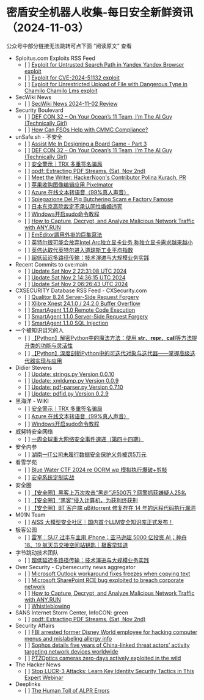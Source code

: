 <h1>密盾安全机器人收集-每日安全新鲜资讯（2024-11-03）</h1>

<p>公众号中部分链接无法跳转可点下面 “阅读原文” 查看</p>

<ul>
<li>Sploitus.com Exploits RSS Feed
<ul>
<li>[ ] <a href="https://sploitus.com/exploit?id=D1D7BFF1-E1AA-5D2B-B118-0E57F0CBC9C6&utm_source=rss&utm_medium=rss">Exploit for Untrusted Search Path in Yandex Yandex Browser exploit</a></li>
<li>[ ] <a href="https://sploitus.com/exploit?id=1D3D4BFD-D1DB-5288-B343-D4605A863015&utm_source=rss&utm_medium=rss">Exploit for CVE-2024-51132 exploit</a></li>
<li>[ ] <a href="https://sploitus.com/exploit?id=FF554000-6231-500C-A5E2-021A416B18CF&utm_source=rss&utm_medium=rss">Exploit for Unrestricted Upload of File with Dangerous Type in Chamilo Chamilo Lms exploit</a></li>
</ul></li>
<li>SecWiki News
<ul>
<li>[ ] <a href="http://www.sec-wiki.com/?2024-11-02">SecWiki News 2024-11-02 Review</a></li>
</ul></li>
<li>Security Boulevard
<ul>
<li>[ ] <a href="https://securityboulevard.com/2024/11/def-con-32-on-your-oceans-11-team-im-the-ai-guy-technically-girl/">DEF CON 32 – On Your Ocean’s 11 Team, I’m The AI Guy (Technically Girl)</a></li>
<li>[ ] <a href="https://securityboulevard.com/2024/11/how-can-fsos-help-with-cmmc-compliance/">How Can FSOs Help with CMMC Compliance?</a></li>
</ul></li>
<li>unSafe.sh - 不安全
<ul>
<li>[ ] <a href="https://buaq.net/go-270730.html">Assist Me In Designing a Board Game - Part 3</a></li>
<li>[ ] <a href="https://buaq.net/go-270733.html">DEF CON 32 – On Your Ocean’s 11 Team, I’m The AI Guy (Technically Girl)</a></li>
<li>[ ] <a href="https://buaq.net/go-270716.html">安全警示｜TRX 多重签名骗局</a></li>
<li>[ ] <a href="https://buaq.net/go-270724.html">qpdf: Extracting PDF Streams, (Sat, Nov 2nd)</a></li>
<li>[ ] <a href="https://buaq.net/go-270731.html">Meet the Writer: HackerNoon's Contributor Polina Kurach, PR</a></li>
<li>[ ] <a href="https://buaq.net/go-270718.html">苹果收购图像编辑应用 Pixelmator</a></li>
<li>[ ] <a href="https://buaq.net/go-270697.html">Azure 在线文本转语音（99%真人声音）</a></li>
<li>[ ] <a href="https://buaq.net/go-270722.html">Spiegazione Del Pig Butchering Scam e Factory Famose</a></li>
<li>[ ] <a href="https://buaq.net/go-270719.html">日本东京高院裁定不承认同性婚姻违宪</a></li>
<li>[ ] <a href="https://buaq.net/go-270698.html">Windows开启sudo命令教程</a></li>
<li>[ ] <a href="https://buaq.net/go-270704.html">How to Capture, Decrypt, and Analyze Malicious Network Traffic with ANY.RUN</a></li>
<li>[ ] <a href="https://buaq.net/go-270696.html">EmEditor調用外掛的巨集寫法</a></li>
<li>[ ] <a href="https://buaq.net/go-270734.html">英特尔很可能会放弃Intel Arc独立显卡业务 称独立显卡需求越来越小</a></li>
<li>[ ] <a href="https://buaq.net/go-270720.html">英伟达取代英特尔进入道琼斯工业平均指数</a></li>
<li>[ ] <a href="https://buaq.net/go-270715.html">超低延迟多路径传输：技术演进与大规模业务实践</a></li>
</ul></li>
<li>Recent Commits to cve:main
<ul>
<li>[ ] <a href="https://github.com/trickest/cve/commit/63383753378c0ec0c62af11216f235d013a3f0a0">Update Sat Nov  2 22:31:08 UTC 2024</a></li>
<li>[ ] <a href="https://github.com/trickest/cve/commit/b32d0522cff9a842932397190de8e4eddf7067ac">Update Sat Nov  2 14:36:15 UTC 2024</a></li>
<li>[ ] <a href="https://github.com/trickest/cve/commit/83c528e83dec32205ef35b074dfe9c9ae0fbd9a0">Update Sat Nov  2 06:26:43 UTC 2024</a></li>
</ul></li>
<li>CXSECURITY Database RSS Feed - CXSecurity.com
<ul>
<li>[ ] <a href="https://cxsecurity.com/issue/WLB-2024110005">Qualitor 8.24 Server-Side Request Forgery</a></li>
<li>[ ] <a href="https://cxsecurity.com/issue/WLB-2024110004">Xlibre Xnest 24.1.0 / 24.2.0 Buffer Overflow</a></li>
<li>[ ] <a href="https://cxsecurity.com/issue/WLB-2024110003">SmartAgent 1.1.0 Remote Code Execution</a></li>
<li>[ ] <a href="https://cxsecurity.com/issue/WLB-2024110002">SmartAgent 1.1.0 Server-Side Request Forgery</a></li>
<li>[ ] <a href="https://cxsecurity.com/issue/WLB-2024110001">SmartAgent 1.1.0 SQL Injection</a></li>
</ul></li>
<li>一个被知识诅咒的人
<ul>
<li>[ ] <a href="https://blog.csdn.net/nokiaguy/article/details/143449218">【Python】解密Python中的魔法方法：使用 <strong>str</strong>、<strong>repr</strong>、<strong>call</strong>等方法提升类的功能与灵活性</a></li>
<li>[ ] <a href="https://blog.csdn.net/nokiaguy/article/details/143449186">【Python】深度剖析Python中的可迭代对象与迭代器——掌握高级迭代器实现与应用</a></li>
</ul></li>
<li>Didier Stevens
<ul>
<li>[ ] <a href="https://blog.didierstevens.com/2024/11/02/update-strings-py-version-0-0-10/">Update: strings.py Version 0.0.10</a></li>
<li>[ ] <a href="https://blog.didierstevens.com/2024/11/02/update-xmldump-py-version-0-0-9/">Update: xmldump.py Version 0.0.9</a></li>
<li>[ ] <a href="https://blog.didierstevens.com/2024/11/02/update-pdf-parser-py-version-0-7-10/">Update: pdf-parser.py Version 0.7.10</a></li>
<li>[ ] <a href="https://blog.didierstevens.com/2024/11/02/update-pdfid-py-version-0-2-9/">Update: pdfid.py Version 0.2.9</a></li>
</ul></li>
<li>黑海洋 - WIKI
<ul>
<li>[ ] <a href="https://blog.upx8.com/4378">安全警示｜TRX 多重签名骗局</a></li>
<li>[ ] <a href="https://blog.upx8.com/4377">Azure 在线文本转语音（99%真人声音）</a></li>
<li>[ ] <a href="https://blog.upx8.com/4376">Windows开启sudo命令教程</a></li>
</ul></li>
<li>威努特安全网络
<ul>
<li>[ ] <a href="https://mp.weixin.qq.com/s?__biz=MzAwNTgyODU3NQ==&mid=2651128237&idx=1&sn=630ad262b545cd01909604988fadc5e2&chksm=80e71b1db790920b71026e2e356c5a7dc19c40be2474a5d7a994b3dfd02f6a9170581f61a60d&scene=58&subscene=0#rd">一周全球重大网络安全事件速递（第四十四期）</a></li>
</ul></li>
<li>安全内参
<ul>
<li>[ ] <a href="https://mp.weixin.qq.com/s?__biz=MzI4NDY2MDMwMw==&mid=2247512969&idx=1&sn=a4aa96af2773dbb259c4f2276a23aff8&chksm=ebfaf4a9dc8d7dbf71da37d1994ae7d8cf3f53df9b50816d67f796362e4054c120094929f20f&scene=58&subscene=0#rd">湖南一IT公司未履行数据安全保护义务被罚5万元</a></li>
</ul></li>
<li>看雪学苑
<ul>
<li>[ ] <a href="https://mp.weixin.qq.com/s?__biz=MjM5NTc2MDYxMw==&mid=2458580027&idx=1&sn=3a019b5ef2ad366a5aa8003889756c90&chksm=b18dc4b186fa4da77db1f7c4d3b6155282bead7f8fd480cffbcdf1f9903594f2d13c022b0948&scene=58&subscene=0#rd">Blue Water CTF 2024 re OORM wp 模拟执行爆破+剪枝</a></li>
<li>[ ] <a href="https://mp.weixin.qq.com/s?__biz=MjM5NTc2MDYxMw==&mid=2458580027&idx=2&sn=bf0182b7d68cf3b10df22c9d5ae83f23&chksm=b18dc4b186fa4da73f0f90f4592539dcf156029db58ac90d4aa8641384a94ce893fe294b0642&scene=58&subscene=0#rd">安卓系统定制实战</a></li>
</ul></li>
<li>安全圈
<ul>
<li>[ ] <a href="https://mp.weixin.qq.com/s?__biz=MzIzMzE4NDU1OQ==&mid=2652065679&idx=1&sn=e5b6c97ca17af010a00f88633c234710&chksm=f36e63cfc419ead94b5925cca1658e4ad3e4ad44859681d03bc8b452b13b711e422d1c0d5b07&scene=58&subscene=0#rd">【安全圈】黑客上万次攻击“黑走”近500万？网警抓获嫌疑人25名</a></li>
<li>[ ] <a href="https://mp.weixin.qq.com/s?__biz=MzIzMzE4NDU1OQ==&mid=2652065679&idx=2&sn=3863052a5c2d4355e14c391bbf071479&chksm=f36e63cfc419ead9cb26e390afe7fcc07ad332cacda06e703ed304d7baeb56d7f9de6623a0ed&scene=58&subscene=0#rd">【安全圈】“黑客”侵入计算机，为获利终获刑</a></li>
<li>[ ] <a href="https://mp.weixin.qq.com/s?__biz=MzIzMzE4NDU1OQ==&mid=2652065679&idx=3&sn=837c6f8a05d0deea042a4571a86897f5&chksm=f36e63cfc419ead9175f76caac71a824f76895371f4158517fdb542330ffeab1b09ddf1652de&scene=58&subscene=0#rd">【安全圈】BT 客户端 qBittorrent 修复存在 14 年的远程代码执行漏洞</a></li>
</ul></li>
<li>M01N Team
<ul>
<li>[ ] <a href="https://mp.weixin.qq.com/s?__biz=MzkyMTI0NjA3OA==&mid=2247493854&idx=1&sn=302d3dc2a9034f600d63ffda240ea5af&chksm=c18428cff6f3a1d9d5e8ddc17c6c0e6e11672d8981faaf4a2c12096bc8939a0f58b1bd79758d&scene=58&subscene=0#rd">AISS 大模型安全社区｜国内首个LLM安全知识库正式发布！</a></li>
</ul></li>
<li>极客公园
<ul>
<li>[ ] <a href="https://mp.weixin.qq.com/s?__biz=MTMwNDMwODQ0MQ==&mid=2653061622&idx=1&sn=69c51567b146f9cfdbad6bbcd37f0ba8&chksm=7e57fc40492075562619a8d9ebb1eda3b0c5c8b067717d6eaf239eb218a61ae2864521086af6&scene=58&subscene=0#rd">雷军：SU7 过半车主用 iPhone；亚马逊超 5000 亿投资 AI；神舟 18、19 航天员交接空间站钥匙｜极客早知道</a></li>
</ul></li>
<li>字节跳动技术团队
<ul>
<li>[ ] <a href="https://mp.weixin.qq.com/s?__biz=MzI1MzYzMjE0MQ==&mid=2247511068&idx=1&sn=c63c49fceb4ab7cab1429b1510eece12&chksm=e9d367fedea4eee8479e8c0ae9ef42ff929c3be1af7a38f545b31bbcf8587eae7885cd96b6c0&scene=58&subscene=0#rd">超低延迟多路径传输：技术演进与大规模业务实践</a></li>
</ul></li>
<li>Over Security - Cybersecurity news aggregator
<ul>
<li>[ ] <a href="https://www.bleepingcomputer.com/news/microsoft/microsoft-outlook-workaround-fixes-freezes-when-copying-text/">Microsoft Outlook workaround fixes freezes when copying text</a></li>
<li>[ ] <a href="https://www.bleepingcomputer.com/news/security/microsoft-sharepoint-rce-bug-exploited-to-breach-corporate-network/">Microsoft SharePoint RCE bug exploited to breach corporate network</a></li>
<li>[ ] <a href="https://any.run/cybersecurity-blog/how-to-analyze-malicious-network-traffic/">How to Capture, Decrypt, and Analyze Malicious Network Traffic with ANY.RUN</a></li>
<li>[ ] <a href="https://3993512.fs1.hubspotusercontent-na1.net/hubfs/3993512/CLEAFY/Downloadable%20Resources/Legal%20Documentation/Whistleblowing%20Policy/Privacy%20notice%20on%20whistleblowing%20(EN).docx.pdf">Whistleblowing</a></li>
</ul></li>
<li>SANS Internet Storm Center, InfoCON: green
<ul>
<li>[ ] <a href="https://isc.sans.edu/diary/rss/31406">qpdf: Extracting PDF Streams, (Sat, Nov 2nd)</a></li>
</ul></li>
<li>Security Affairs
<ul>
<li>[ ] <a href="https://securityaffairs.com/170489/cyber-crime/former-disney-world-employee-arrested.html">FBI arrested former Disney World employee for hacking computer menus and mislabeling allergy info</a></li>
<li>[ ] <a href="https://securityaffairs.com/170469/apt/china-linked-threat-actors-activity-targeting-network-devices-worldwide.html">Sophos details five years of China-linked threat actors’ activity targeting network devices worldwide</a></li>
<li>[ ] <a href="https://securityaffairs.com/170456/hacking/ptzoptics-cameras-flaws-exploited.html">PTZOptics cameras zero-days actively exploited in the wild</a></li>
</ul></li>
<li>The Hacker News
<ul>
<li>[ ] <a href="https://thehackernews.com/2024/11/stop-lucr-3-attacks-learn-key-identity.html">Stop LUCR-3 Attacks: Learn Key Identity Security Tactics in This Expert Webinar</a></li>
</ul></li>
<li>Deeplinks
<ul>
<li>[ ] <a href="https://www.eff.org/deeplinks/2024/11/human-toll-alpr-errors">The Human Toll of ALPR Errors</a></li>
</ul></li>
</ul>
